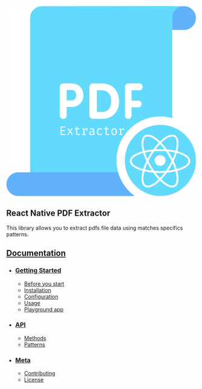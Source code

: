 ![React Native PDF Extractor Logo](./website/static/img/react-native-pdf-extractor.svg)


## React Native PDF Extractor

This library allows you to extract pdfs file data using matches specifics patterns.

## [Documentation](https://1fabiopereira.github.io/react-native-pdf-extractor/)
- ### [Getting Started](https://1fabiopereira.github.io/react-native-pdf-extractor/docs/before-you-start)
    - [Before you start](https://1fabiopereira.github.io/react-native-pdf-extractor/docs/before-you-start)
    - [Installation](https://1fabiopereira.github.io/react-native-pdf-extractor/docs/installation)
    - [Configuration](https://1fabiopereira.github.io/react-native-pdf-extractor/docs/configuration)
    - [Usage](https://1fabiopereira.github.io/react-native-pdf-extractor/docs/usage)
     - [Playground app](https://1fabiopereira.github.io/react-native-pdf-extractor/docs/playground)
- ### [API](https://1fabiopereira.github.io/react-native-pdf-extractor/docs/methods)
    - [Methods](https://1fabiopereira.github.io/react-native-pdf-extractor/docs/methods)
    - [Patterns](https://1fabiopereira.github.io/react-native-pdf-extractor/docs/patterns)
- ### [Meta](https://1fabiopereira.github.io/react-native-pdf-extractor/docs/contributing)
    - [Contributing](https://1fabiopereira.github.io/react-native-pdf-extractor/docs/contributing)
    - [License](https://1fabiopereira.github.io/react-native-pdf-extractor/docs/license)